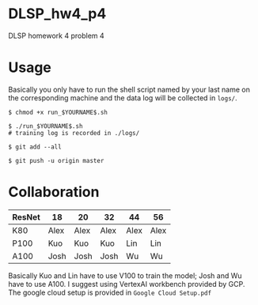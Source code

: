 # DLSP_hw4_p4
DLSP homework 4 problem 4

# Usage
Basically you only have to run the shell script named by your last name on the corresponding machine and the data log will be collected in `logs/`.

```
$ chmod +x run_$YOURNAME$.sh

$ ./run_$YOURNAME$.sh
# training log is recorded in ./logs/

$ git add --all

$ git push -u origin master
```

# Collaboration
| ResNet | 18   | 20   | 32   | 44   | 56   |
|--------|------|------|------|------|------|
| K80    | Alex | Alex | Alex | Alex | Alex |
| P100   | Kuo  | Kuo  | Kuo  | Lin  | Lin  |
| A100   | Josh | Josh | Josh | Wu   | Wu   |

Basically Kuo and Lin have to use V100 to train the model; Josh and Wu have to use A100. I suggest using VertexAI workbench provided by GCP. The google cloud setup is provided in `Google Cloud Setup.pdf`


